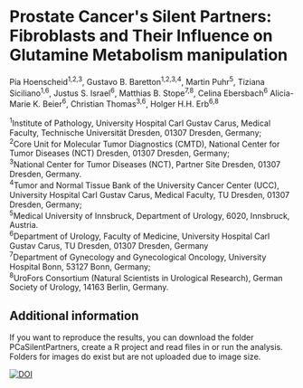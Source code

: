# Prostate Cancer's Silent Partners: Fibroblasts and Their Influence on Glutamine Metabolism manipulation

Pia Hoenscheid<sup>1,2,3</sup>, Gustavo B. Baretton<sup>1,2,3,4</sup>, Martin Puhr<sup>5</sup>, Tiziana Siciliano<sup>1,6</sup>, Justus S. Israel<sup>6</sup>, Matthias B. Stope<sup>7,8</sup>, Celina Ebersbach<sup>6</sup> Alicia-Marie K. Beier<sup>6</sup>, Christian Thomas<sup>3,6</sup>, Holger H.H. Erb<sup>6,8</sup>

<sup>1</sup>Institute of Pathology, University Hospital Carl Gustav Carus, Medical Faculty, Technische Universität Dresden, 01307 Dresden, Germany; <br>
<sup>2</sup>Core Unit for Molecular Tumor Diagnostics (CMTD), National Center for Tumor Diseases (NCT) Dresden, 01307 Dresden, Germany; <br>
<sup>3</sup>National Center for Tumor Diseases (NCT), Partner Site Dresden, 01307 Dresden, Germany. <br>
<sup>4</sup>Tumor and Normal Tissue Bank of the University Cancer Center (UCC), University Hospital Carl Gustav Carus, Medical Faculty, TU Dresden, 01307 Dresden, Germany; <br>
<sup>5</sup>Medical University of Innsbruck, Department of Urology, 6020, Innsbruck, Austria. <br>
<sup>6</sup>Department of Urology, Faculty of Medicine, University Hospital Carl Gustav Carus, TU Dresden, 01307 Dresden, Germany <br>
<sup>7</sup>Department of Gynecology and Gynecological Oncology, University Hospital Bonn, 53127 Bonn, Germany; <br>
<sup>8</sup>UroFors Consortium (Natural Scientists in Urological Research), German Society of Urology, 14163 Berlin, Germany. <br>

## Additional information

If you want to reproduce the results, you can download the folder PCaSilentPartners, create a R project and read files in or run the analysis. Folders for images do exist but are not uploaded due to image size.

[![DOI](https://zenodo.org/badge/DOI/10.5281/zenodo.13208429.svg)](https://doi.org/10.5281/zenodo.13208429)

